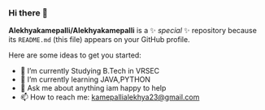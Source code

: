 ### Hi there 👋


**Alekhyakamepalli/Alekhyakamepalli** is a ✨ _special_ ✨ repository because its `README.md` (this file) appears on your GitHub profile.

Here are some ideas to get you started:

- 🔭 I’m currently Studying B.Tech in VRSEC
- 🌱 I’m currently learning JAVA,PYTHON
- 💬 Ask me about anything iam happy to help
- 📫 How to reach me: kamepallialekhya23@gmail.com


